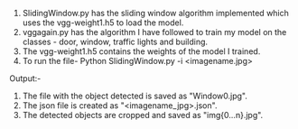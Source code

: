 1. SlidingWindow.py has the sliding window algorithm implemented which uses the vgg-weight1.h5 to load the model.
2. vggagain.py has the algorithm I have followed to train my model on the classes - door, window, traffic lights and building.
3. The vgg-weight1.h5 contains the weights of the model I trained.
4. To run the file- Python SlidingWindow.py -i <imagename.jpg>

Output:-
1. The file with the object detected is saved as "Window0.jpg".
2. The json file is created as "<imagename_jpg>.json".
3. The detected objects are cropped and saved as "img{0...n}.jpg".
